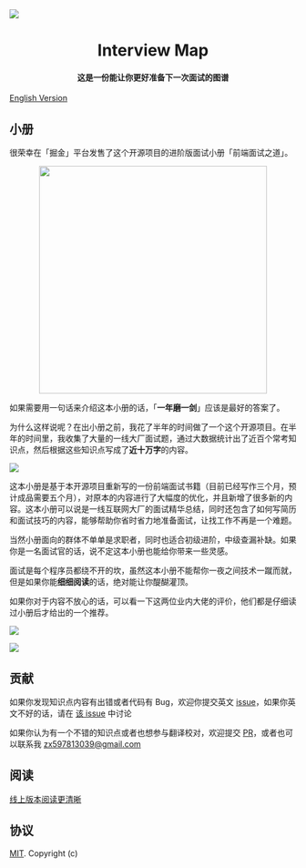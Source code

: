 <img align="center" src='./InterviewMap.png' />

<h1 align="center">
  Interview Map
</h1>

<h4 align="center">这是一份能让你更好准备下一次面试的图谱</h4>

[English Version](./README-EN.md)

## 小册

很荣幸在「掘金」平台发售了这个开源项目的进阶版面试小册「前端面试之道」。

<p align="center">
  <img src='https://user-gold-cdn.xitu.io/2018/12/25/167e354c41bbe3ef?w=750&h=1334&f=jpeg&s=110064' width='400' />
</p>

如果需要用一句话来介绍这本小册的话，「**一年磨一剑**」应该是最好的答案了。

为什么这样说呢？在出小册之前，我花了半年的时间做了一个这个开源项目。在半年的时间里，我收集了大量的一线大厂面试题，通过大数据统计出了近百个常考知识点，然后根据这些知识点写成了**近十万字**的内容。

![](https://user-gold-cdn.xitu.io/2018/12/25/167e13d17bc60dc3?w=3248&h=1246&f=png&s=671183)

这本小册是基于本开源项目重新写的一份前端面试书籍（目前已经写作三个月，预计成品需要五个月），对原本的内容进行了大幅度的优化，并且新增了很多新的内容。这本小册可以说是一线互联网大厂的面试精华总结，同时还包含了如何写简历和面试技巧的内容，能够帮助你省时省力地准备面试，让找工作不再是一个难题。

当然小册面向的群体不单单是求职者，同时也适合初级进阶，中级查漏补缺。如果你是一名面试官的话，说不定这本小册也能给你带来一些灵感。

面试是每个程序员都绕不开的坎，虽然这本小册不能帮你一夜之间技术一蹴而就，但是如果你能**细细阅读**的话，绝对能让你醍醐灌顶。

如果你对于内容不放心的话，可以看一下这两位业内大佬的评价，他们都是仔细读过小册后才给出的一个推荐。

![](https://user-gold-cdn.xitu.io/2018/12/25/167e1481f64ba74c?w=3248&h=1656&f=png&s=913548)

![](https://user-gold-cdn.xitu.io/2018/12/25/167e148e47d17785?w=3248&h=1154&f=png&s=732789)

## 贡献

如果你发现知识点内容有出错或者代码有 Bug，欢迎你提交英文 [issue](https://github.com/InterviewMap/CS-Interview-Knowledge-Map/issues/new)，如果你英文不好的话，请在 [该 issue](https://github.com/InterviewMap/CS-Interview-Knowledge-Map/issues/18) 中讨论

如果你认为有一个不错的知识点或者也想参与翻译校对，欢迎提交 [PR](https://github.com/InterviewMap/CS-Interview-Knowledge-Map/pulls)，或者也可以联系我 <zx597813039@gmail.com>

## 阅读

[线上版本阅读更清晰](https://yuchengkai.cn/docs/zh/)

## 协议

[MIT](LICENSE). Copyright (c)
